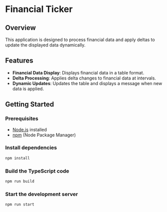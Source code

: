 # Financial Ticker

## Overview

This application is designed to process financial data and apply deltas to update the displayed data dynamically.

## Features

- **Financial Data Display**: Displays financial data in a table format.
- **Delta Processing**: Applies delta changes to financial data at intervals.
- **Dynamic Updates**: Updates the table and displays a message when new data is applied.

## Getting Started

### Prerequisites

- [Node.js](https://nodejs.org/) installed
- [npm](https://www.npmjs.com/) (Node Package Manager)


### Install dependencies

```sh
npm install
```
### Build the TypeScript code

```sh
npm run build
```


### Start the development server

```sh
npm run start
```

